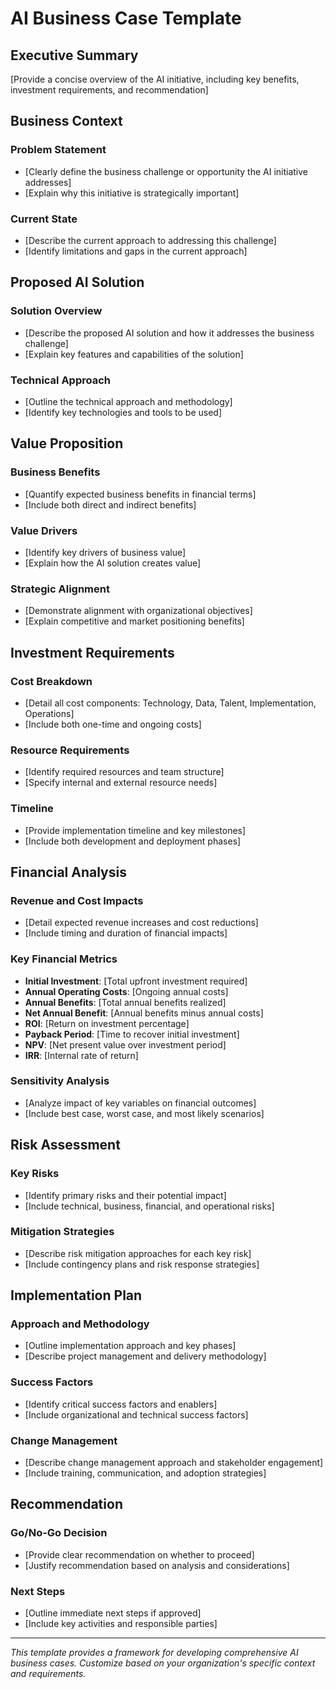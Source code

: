 # AI Business Case Template

## Executive Summary
[Provide a concise overview of the AI initiative, including key benefits, investment requirements, and recommendation]

## Business Context
### Problem Statement
- [Clearly define the business challenge or opportunity the AI initiative addresses]
- [Explain why this initiative is strategically important]

### Current State
- [Describe the current approach to addressing this challenge]
- [Identify limitations and gaps in the current approach]

## Proposed AI Solution
### Solution Overview
- [Describe the proposed AI solution and how it addresses the business challenge]
- [Explain key features and capabilities of the solution]

### Technical Approach
- [Outline the technical approach and methodology]
- [Identify key technologies and tools to be used]

## Value Proposition
### Business Benefits
- [Quantify expected business benefits in financial terms]
- [Include both direct and indirect benefits]

### Value Drivers
- [Identify key drivers of business value]
- [Explain how the AI solution creates value]

### Strategic Alignment
- [Demonstrate alignment with organizational objectives]
- [Explain competitive and market positioning benefits]

## Investment Requirements
### Cost Breakdown
- [Detail all cost components: Technology, Data, Talent, Implementation, Operations]
- [Include both one-time and ongoing costs]

### Resource Requirements
- [Identify required resources and team structure]
- [Specify internal and external resource needs]

### Timeline
- [Provide implementation timeline and key milestones]
- [Include both development and deployment phases]

## Financial Analysis
### Revenue and Cost Impacts
- [Detail expected revenue increases and cost reductions]
- [Include timing and duration of financial impacts]

### Key Financial Metrics
- **Initial Investment**: [Total upfront investment required]
- **Annual Operating Costs**: [Ongoing annual costs]
- **Annual Benefits**: [Total annual benefits realized]
- **Net Annual Benefit**: [Annual benefits minus annual costs]
- **ROI**: [Return on investment percentage]
- **Payback Period**: [Time to recover initial investment]
- **NPV**: [Net present value over investment period]
- **IRR**: [Internal rate of return]

### Sensitivity Analysis
- [Analyze impact of key variables on financial outcomes]
- [Include best case, worst case, and most likely scenarios]

## Risk Assessment
### Key Risks
- [Identify primary risks and their potential impact]
- [Include technical, business, financial, and operational risks]

### Mitigation Strategies
- [Describe risk mitigation approaches for each key risk]
- [Include contingency plans and risk response strategies]

## Implementation Plan
### Approach and Methodology
- [Outline implementation approach and key phases]
- [Describe project management and delivery methodology]

### Success Factors
- [Identify critical success factors and enablers]
- [Include organizational and technical success factors]

### Change Management
- [Describe change management approach and stakeholder engagement]
- [Include training, communication, and adoption strategies]

## Recommendation
### Go/No-Go Decision
- [Provide clear recommendation on whether to proceed]
- [Justify recommendation based on analysis and considerations]

### Next Steps
- [Outline immediate next steps if approved]
- [Include key activities and responsible parties]

---
*This template provides a framework for developing comprehensive AI business cases. Customize based on your organization's specific context and requirements.*